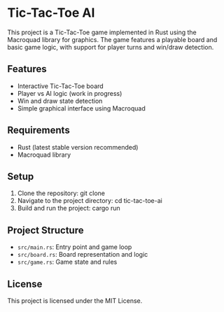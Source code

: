 # Tic-Tac-Toe AI

This project is a Tic-Tac-Toe game implemented in Rust using the Macroquad library for graphics. The game features a playable board and basic game logic, with support for player turns and win/draw detection.

## Features
- Interactive Tic-Tac-Toe board
- Player vs AI logic (work in progress)
- Win and draw state detection
- Simple graphical interface using Macroquad

## Requirements
- Rust (latest stable version recommended)
- Macroquad library

## Setup
1. Clone the repository:
   git clone <repo-url>
2. Navigate to the project directory:
   cd tic-tac-toe-ai
3. Build and run the project:
   cargo run

## Project Structure
- `src/main.rs`: Entry point and game loop
- `src/board.rs`: Board representation and logic
- `src/game.rs`: Game state and rules

## License
This project is licensed under the MIT License.
